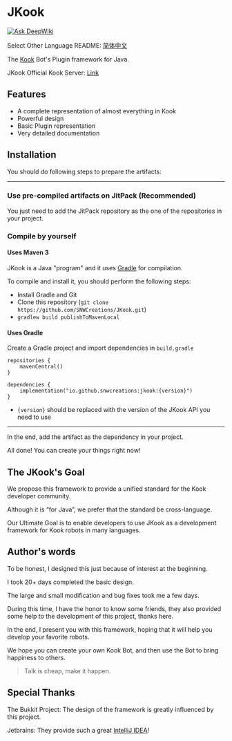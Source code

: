 # JKook

[![Ask DeepWiki](https://deepwiki.com/badge.svg)](https://deepwiki.com/SNWCreations/JKook)

Select Other Language README: [简体中文](README_CN.md)

The [Kook](https://kookapp.cn) Bot's Plugin framework for Java.

JKook Official Kook Server: [Link](https://kook.top/aecCr6)

## Features

* A complete representation of almost everything in Kook
* Powerful design
* Basic Plugin representation
* Very detailed documentation

## Installation

You should do following steps to prepare the artifacts:

---

### Use pre-compiled artifacts on JitPack (Recommended)

You just need to add the JitPack repository as the one of the repositories in your project.

### Compile by yourself

#### Uses Maven 3

JKook is a Java "program" and it uses [Gradle](https://gradle.org) for compilation.

To compile and install it, you should perform the following steps:
* Install Gradle and Git
* Clone this repository (`git clone https://github.com/SNWCreations/JKook.git`)
* `gradlew build publishToMavenLocal`

#### Uses Gradle

Create a Gradle project and import dependencies in `build.gradle`

```
repositories {
    mavenCentral()
}

dependencies {
    implementation("io.github.snwcreations:jkook:{version}")
}
```

* `{version}` should be replaced with the version of the JKook API you need to use

---

In the end, add the artifact as the dependency in your project.

All done! You can create your things right now!

## The JKook's Goal

We propose this framework to provide a unified standard for the Kook developer community.

Although it is “for Java”, we prefer that the standard be cross-language.

Our Ultimate Goal is to enable developers to use JKook as a development framework for Kook robots in many languages.

## Author's words

To be honest, I designed this just because of interest at the beginning.

I took 20+ days completed the basic design.

The large and small modification and bug fixes took me a few days.

During this time, I have the honor to know some friends, they also provided some help to the development of this project, thanks here.

In the end, I present you with this framework, hoping that it will help you develop your favorite robots.

We hope you can create your own Kook Bot, and then use the Bot to bring happiness to others.

> Talk is cheap, make it happen.

## Special Thanks

The Bukkit Project: The design of the framework is greatly influenced by this project.

Jetbrains: They provide such a great [IntelliJ IDEA](https://www.jetbrains.com/idea)!

